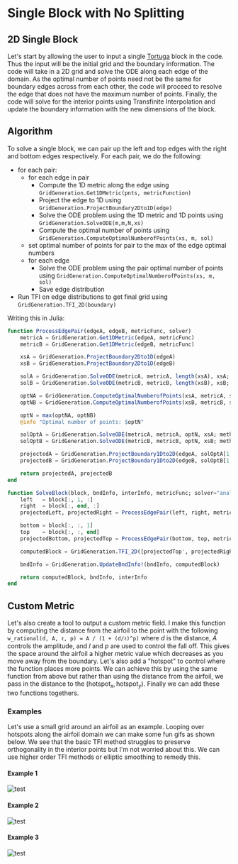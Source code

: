# Single Block with No Splitting
## 2D Single Block
Let's start by allowing the user to input a single [Tortuga](../GridFormat.md) block in the code. Thus the input will be the initial grid and the boundary information. The code will take in a 2D grid and solve the ODE along each edge of the domain. As the optimal number of points need not be the same for boundary edges across from each other, the code will proceed to resolve the edge that does not have the maximum number of points. Finally, the code will solve for the interior points using Transfinite Interpolation and update the boundary information with the new dimensions of the block. 

## Algorithm
To solve a single block, we can pair up the left and top edges with the right and bottom edges respectively. For each pair, we do the following:
- for each pair:
  - for each edge in pair
    - Compute the 1D metric along the edge using `GridGeneration.Get1DMetric(pnts, metricFunction)`
    - Project the edge to 1D using `GridGeneration.ProjectBoundary2Dto1D(edge)`
    - Solve the ODE problem using the 1D metric and 1D points using `GridGeneration.SolveODE(m,m,N,xs)`
    - Compute the optimal number of points using `GridGeneration.ComputeOptimalNumberofPoints(xs, m, sol)`
  - set optimal number of points for pair to the max of the edge optimal numbers
  - for each edge
    - Solve the ODE problem using the pair optimal number of points using `GridGeneration.ComputeOptimalNumberofPoints(xs, m, sol)`
    - Save edge distribution
- Run TFI on edge distributions to get final grid using `GridGeneration.TFI_2D(boundary)`

Writing this in Julia:

```julia
function ProcessEdgePair(edgeA, edgeB, metricFunc, solver)
    metricA = GridGeneration.Get1DMetric(edgeA, metricFunc)
    metricB = GridGeneration.Get1DMetric(edgeB, metricFunc)

    xsA = GridGeneration.ProjectBoundary2Dto1D(edgeA)
    xsB = GridGeneration.ProjectBoundary2Dto1D(edgeB)

    solA = GridGeneration.SolveODE(metricA, metricA, length(xsA), xsA; method=solver)
    solB = GridGeneration.SolveODE(metricB, metricB, length(xsB), xsB; method=solver)

    optNA = GridGeneration.ComputeOptimalNumberofPoints(xsA, metricA, solA[1, :])
    optNB = GridGeneration.ComputeOptimalNumberofPoints(xsB, metricB, solB[1, :])

    optN = max(optNA, optNB)
    @info "Optimal number of points: $optN"

    solOptA = GridGeneration.SolveODE(metricA, metricA, optN, xsA; method=solver)
    solOptB = GridGeneration.SolveODE(metricB, metricB, optN, xsB; method=solver)

    projectedA = GridGeneration.ProjectBoundary1Dto2D(edgeA, solOptA[1, :], xsA)
    projectedB = GridGeneration.ProjectBoundary1Dto2D(edgeB, solOptB[1, :], xsB)

    return projectedA, projectedB
end

function SolveBlock(block, bndInfo, interInfo, metricFunc; solver="analytic")
    left   = block[:, 1, :]
    right  = block[:, end, :]
    projectedLeft, projectedRight = ProcessEdgePair(left, right, metricFunc, solver)

    bottom = block[:, :, 1]
    top    = block[:, :, end]
    projectedBottom, projectedTop = ProcessEdgePair(bottom, top, metricFunc, solver)

    computedBlock = GridGeneration.TFI_2D([projectedTop', projectedRight', projectedBottom', projectedLeft'])

    bndInfo = GridGeneration.UpdateBndInfo!(bndInfo, computedBlock)

    return computedBlock, bndInfo, interInfo
end
```
## Custom Metric
Let's also create a tool to output a custom metric field. I make this function by computing the distance from the airfoil to the point with the following `w_rational(d, A, ℓ, p) = A / (1 + (d/ℓ)^p)` where $d$ is the distance, $A$ controls the amplitude, and $l$ and $p$ are used to control the fall off. This gives the space around the airfoil a higher metric value which decreases as you move away from the boundary. Let's also add a "hotspot" to control where the function places more points. We can achieve this by using the same function from above but rather than using the distance from the airfoil, we pass in the distance to the $(\text{hotspot}_x, \text{hotspot}_y)$. Finally we can add these two functions togethers.


### Examples 
Let's use a small grid around an airfoil as an example. Looping over hotspots along the airfoil domain we can make some fun gifs as shown below. We see that the basic TFI method struggles to preserve orthogonality in the interior points but I'm not worried about this. We can use higher order TFI methods or elliptic smoothing to remedy this.

#### Example 1
![test](../../assets/gifs/SingleBlockns/hotspot_along_airfoil.gif)
#### Example 2
![test](../../assets/gifs/SingleBlockns/hotspot_along_airfoil_dense1.gif)
#### Example 3
![test](../../assets/gifs/SingleBlockns/hotspot_along_airfoil_dense2.gif)
